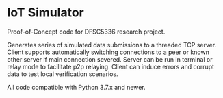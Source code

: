 # IoT Simulator
 
Proof-of-Concept code for DFSC5336 research project.

Generates series of simulated data submissions to a threaded TCP server.
Client supports automatically switching connections to a peer or known other server if main connection severed.
Server can be run in terminal or relay mode to facilitate p2p relaying.
Client can induce errors and corrupt data to test local verification scenarios.

All code compatible with Python 3.7.x and newer.
